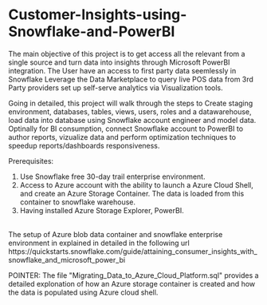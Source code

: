 # Customer-Insights-using-Snowflake-and-PowerBI

The main objective of this project is to get access all the relevant from a single source and turn data into insights through Microsoft PowerBI integration. The User have an access to first party data seemlessly in Snowflake Leverage the Data Marketplace to query live POS data from 3rd Party providers set up self-serve analytics via Visualization tools.

Going in detailed, this project will walk through the steps to Create staging environment, databases, tables, views, users, roles and a datawarehouse, load data into database using Snowflake account engineer and model data. Optinally for BI consumption, connect Snowflake account to PowerBI to author reports, vizualize data and perform optimization techniques to speedup reports/dashboards responsiveness.

Prerequisites:<br />
1. Use Snowflake free 30-day trail enterprise environment.<br />
2. Access to Azure account with the ability to launch a Azure Cloud Shell, and create an Azure Storage Container. The data is loaded from this container to snowflake warehouse.<br />
3. Having installed Azure Storage Explorer, PowerBI.<br />
<br />
The setup of Azure blob data container and snowflake enterprise environment in explained in detailed in the following url https://quickstarts.snowflake.com/guide/attaining_consumer_insights_with_snowflake_and_microsoft_power_bi

POINTER:
The file "Migrating_Data_to_Azure_Cloud_Platform.sql" provides a detailed explonation of how an Azure storage container is created and how the data is populated using Azure cloud shell.
